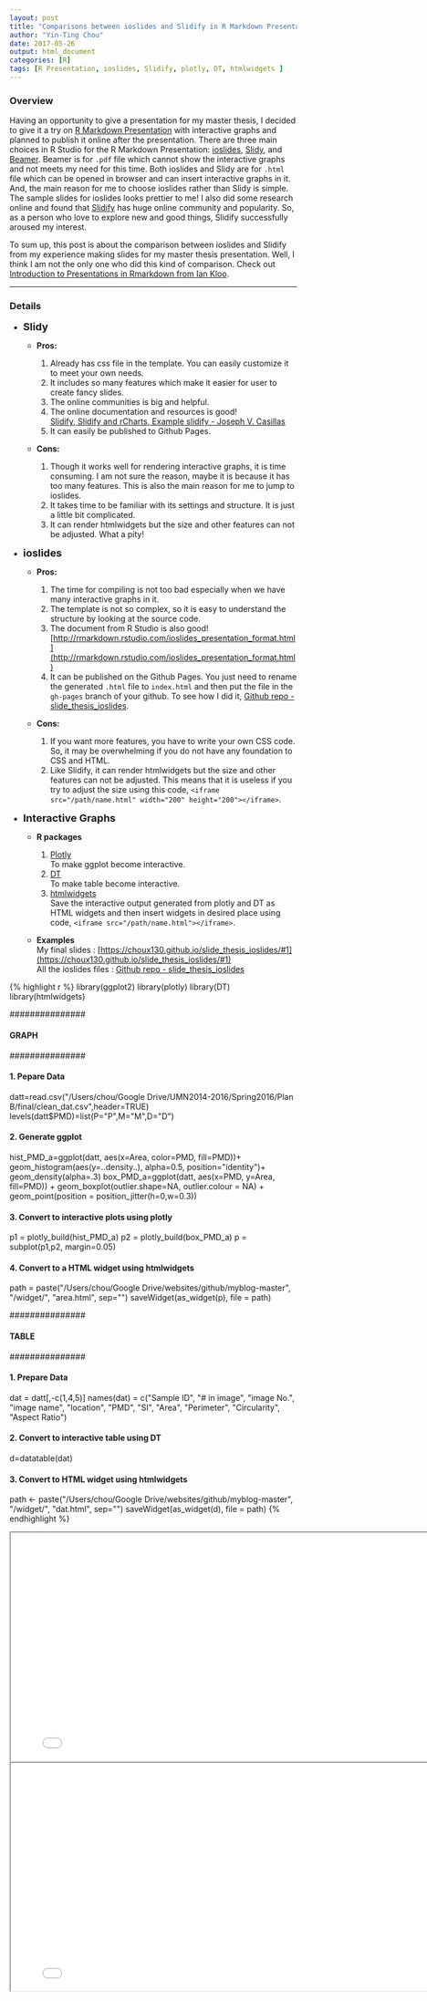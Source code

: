 ```yaml
---
layout: post
title: "Comparisons between ioslides and Slidify in R Markdown Presentation"
author: "Yin-Ting Chou"
date: 2017-05-26
output: html_document
categories: [R]
tags: [R Presentation, ioslides, Slidify, plotly, DT, htmlwidgets ]
---
```

### Overview
Having an opportunity to give a presentation for my master thesis, I decided to give it a try on [R Markdown Presentation](http://rmarkdown.rstudio.com/lesson-11.html) with interactive graphs and planned to publish it online after the presentation. There are three main choices in R Studio for the R Markdown Presentation: [ioslides](http://rmarkdown.rstudio.com/ioslides_presentation_format.html), [Slidy](http://rmarkdown.rstudio.com/slidy_presentation_format.html), and [Beamer](http://rmarkdown.rstudio.com/beamer_presentation_format.html). Beamer is for `.pdf` file which cannot show the interactive graphs and not meets my need for this time. Both ioslides and Slidy are for `.html` file which can be opened in browser and can insert interactive graphs in it. And, the main reason for me to choose ioslides rather than Slidy is simple. The sample slides for ioslides looks prettier to me! I also did some research online and found that [Slidify](http://slidify.org) has huge online community and popularity. So, as a person who love to explore new and good things, Slidify successfully aroused my interest.

To sum up, this post is about the comparison between ioslides and Slidify from my experience making slides for my master thesis presentation. Well, I think I am not the only one who did this kind of comparison. Check out [Introduction to Presentations in Rmarkdown from Ian Kloo](http://data-analytics.net/cep/Schedule_files/presentations_demo.html). 

***

### Details 
* **<font size="4">Slidy</font>** <br /> 
  * **Pros:**
    1. Already has css file in the template. You can easily customize it to meet your own needs.
    2. It includes so many features which make it easier for user to create fancy slides.
    3. The online communities is big and helpful.
    4. The online documentation and resources is good! <br /> [Slidify](http://slidify.org),[ Slidify and rCharts](http://slidify.github.io/dcmeetup/#1),[ Example slidify - Joseph V. Casillas](http://www.jvcasillas.com/slidify_tutorial/)
    5. It can easily be published to Github Pages.

  * **Cons:**
    1. Though it works well for rendering interactive graphs, it is time consuming. I am not sure the reason, maybe it is because it has too many features. This is also the main reason for me to jump to ioslides.
    2. It takes time to be familiar with its settings and structure. It is just a little bit complicated. 
    3. It can render htmlwidgets but the size and other features can not be adjusted. What a pity! 


* **<font size="4">ioslides</font>** <br /> 
  * **Pros:**
    1. The time for compiling is not too bad especially when we have many interactive graphs in it.
    2. The template is not so complex, so it is easy to understand the structure by looking at the source code.
    3. The document from R Studio is also good! [http://rmarkdown.rstudio.com/ioslides_presentation_format.html](http://rmarkdown.rstudio.com/ioslides_presentation_format.html)
    4. It can be published on the Github Pages. You just need to rename the generated `.html` file to `index.html` and then put the file in the `gh-pages` branch of your github. To see how I did it, [Github repo -  slide_thesis_ioslides](https://github.com/choux130/slide_thesis_ioslides).
    
  * **Cons:**
    1. If you want more features, you have to write your own CSS code. So, it may be overwhelming if you do not have any foundation to CSS and HTML.
    2. Like Slidify, it can render htmlwidgets but the size and other features can not be adjusted. This means that it is useless if you try to adjust the size using this code, `<iframe src="/path/name.html" width="200" height="200"></iframe>`.  
* **<font size="4">Interactive Graphs</font>** <br /> 
  * **R packages**
    1. [Plotly](https://plot.ly/ggplot2/) <br />
        To make ggplot become interactive. 
    2. [DT](https://rstudio.github.io/DT/) <br />
        To make table become interactive. 
    3. [htmlwidgets](http://www.htmlwidgets.org) <br />
        Save the interactive output generated from plotly and DT as HTML widgets and then insert widgets in desired place using code, `<iframe src="/path/name.html"></iframe>`.
  
  * **Examples** <br />
    My final slides : [https://choux130.github.io/slide_thesis_ioslides/#1](https://choux130.github.io/slide_thesis_ioslides/#1) <br />
    All the ioslides files : [Github repo -  slide_thesis_ioslides](https://github.com/choux130/slide_thesis_ioslides)
  

{% highlight r %}
library(ggplot2)
library(plotly)
library(DT)
library(htmlwidgets)

###############
#### GRAPH ####
###############

#### 1. Pepare Data ####
datt=read.csv("/Users/chou/Google Drive/UMN2014-2016/Spring2016/Plan B/final/clean_dat.csv",header=TRUE)
levels(datt$PMD)=list(P="P",M="M",D="D")

#### 2. Generate ggplot ####
hist_PMD_a=ggplot(datt, aes(x=Area, color=PMD, fill=PMD))+
  geom_histogram(aes(y=..density..), alpha=0.5,
                 position="identity")+
  geom_density(alpha=.3)
box_PMD_a=ggplot(datt, aes(x=PMD, y=Area, fill=PMD)) + 
  geom_boxplot(outlier.shape=NA, outlier.colour = NA) +
  geom_point(position = position_jitter(h=0,w=0.3))

#### 3. Convert to interactive plots using plotly ####
p1 = plotly_build(hist_PMD_a)
p2 = plotly_build(box_PMD_a)
p = subplot(p1,p2, margin=0.05) 

#### 4. Convert to a HTML widget using htmlwidgets ####
path = paste("/Users/chou/Google Drive/websites/github/myblog-master", "/widget/", "area.html", sep="")
saveWidget(as_widget(p), file = path)

###############
#### TABLE ####
###############

#### 1. Prepare Data ####
dat = datt[,-c(1,4,5)]
names(dat) = c("Sample ID", "# in image", "image No.", 
                "image name", "location", "PMD", "SI", 
                "Area", "Perimeter", "Circularity",
                "Aspect Ratio")

#### 2. Convert to interactive table using DT ####
d=datatable(dat)

#### 3. Convert to HTML widget using htmlwidgets ####
path <- paste("/Users/chou/Google Drive/websites/github/myblog-master", "/widget/", "dat.html", sep="")
saveWidget(as_widget(d), file = path)
{% endhighlight %}

<iframe src="{{ site.baseurl }}/widget/area.html" width="800" height="400"></iframe>
<br />
<iframe src="{{ site.baseurl }}/widget/dat.html" width="800" height="400"></iframe>
